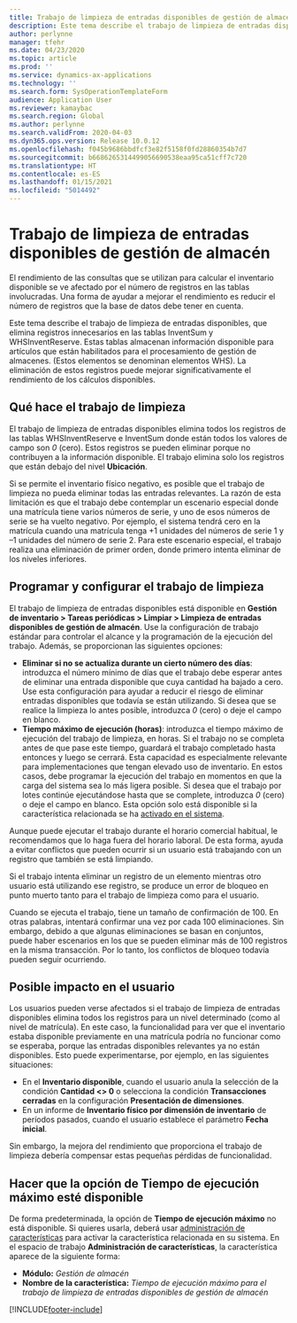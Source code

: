 ```yaml
---
title: Trabajo de limpieza de entradas disponibles de gestión de almacén
description: Este tema describe el trabajo de limpieza de entradas disponibles, que ayuda a mejorar el rendimiento del sistema al identificar y eliminar registros relacionados pero innecesarios.
author: perlynne
manager: tfehr
ms.date: 04/23/2020
ms.topic: article
ms.prod: ''
ms.service: dynamics-ax-applications
ms.technology: ''
ms.search.form: SysOperationTemplateForm
audience: Application User
ms.reviewer: kamaybac
ms.search.region: Global
ms.author: perlynne
ms.search.validFrom: 2020-04-03
ms.dyn365.ops.version: Release 10.0.12
ms.openlocfilehash: f045b9686bbdfcf3e82f5158f0fd28860354b7d7
ms.sourcegitcommit: b6686265314499056690538eaa95ca51cff7c720
ms.translationtype: HT
ms.contentlocale: es-ES
ms.lasthandoff: 01/15/2021
ms.locfileid: "5014492"
---
```

# <a name="warehouse-management-on-hand-entries-cleanup-job"></a>Trabajo de limpieza de entradas disponibles de gestión de almacén

El rendimiento de las consultas que se utilizan para calcular el inventario disponible se ve afectado por el número de registros en las tablas involucradas. Una forma de ayudar a mejorar el rendimiento es reducir el número de registros que la base de datos debe tener en cuenta.

Este tema describe el trabajo de limpieza de entradas disponibles, que elimina registros innecesarios en las tablas InventSum y WHSInventReserve. Estas tablas almacenan información disponible para artículos que están habilitados para el procesamiento de gestión de almacenes. (Estos elementos se denominan elementos WHS). La eliminación de estos registros puede mejorar significativamente el rendimiento de los cálculos disponibles.

## <a name="what-the-cleanup-job-does"></a>Qué hace el trabajo de limpieza

El trabajo de limpieza de entradas disponibles elimina todos los registros de las tablas WHSInventReserve e InventSum donde están todos los valores de campo son *0* (cero). Estos registros se pueden eliminar porque no contribuyen a la información disponible. El trabajo elimina solo los registros que están debajo del nivel **Ubicación**.

Si se permite el inventario físico negativo, es posible que el trabajo de limpieza no pueda eliminar todas las entradas relevantes. La razón de esta limitación es que el trabajo debe contemplar un escenario especial donde una matrícula tiene varios números de serie, y uno de esos números de serie se ha vuelto negativo. Por ejemplo, el sistema tendrá cero en la matrícula cuando una matrícula tenga +1 unidades del números de serie 1 y –1 unidades del número de serie 2. Para este escenario especial, el trabajo realiza una eliminación de primer orden, donde primero intenta eliminar de los niveles inferiores.

## <a name="schedule-and-configure-the-cleanup-job"></a>Programar y configurar el trabajo de limpieza

El trabajo de limpieza de entradas disponibles está disponible en **Gestión de inventario \> Tareas periódicas \> Limpiar \> Limpieza de entradas disponibles de gestión de almacén**. Use la configuración de trabajo estándar para controlar el alcance y la programación de la ejecución del trabajo. Además, se proporcionan las siguientes opciones:

- **Eliminar si no se actualiza durante un cierto número des días**: introduzca el número mínimo de días que el trabajo debe esperar antes de eliminar una entrada disponible que cuya cantidad ha bajado a cero. Use esta configuración para ayudar a reducir el riesgo de eliminar entradas disponibles que todavía se están utilizando. Si desea que se realice la limpieza lo antes posible, introduzca *0* (cero) o deje el campo en blanco.
- **Tiempo máximo de ejecución (horas)**: introduzca el tiempo máximo de ejecución del trabajo de limpieza, en horas. Si el trabajo no se completa antes de que pase este tiempo, guardará el trabajo completado hasta entonces y luego se cerrará. Esta capacidad es especialmente relevante para implementaciones que tengan elevado uso de inventario. En estos casos, debe programar la ejecución del trabajo en momentos en que la carga del sistema sea lo más ligera posible. Si desea que el trabajo por lotes continúe ejecutándose hasta que se complete, introduzca *0* (cero) o deje el campo en blanco. Esta opción solo está disponible si la característica relacionada se ha [activado en el sistema](#max-execution-time).

Aunque puede ejecutar el trabajo durante el horario comercial habitual, le recomendamos que lo haga fuera del horario laboral. De esta forma, ayuda a evitar conflictos que pueden ocurrir si un usuario está trabajando con un registro que también se está limpiando.

Si el trabajo intenta eliminar un registro de un elemento mientras otro usuario está utilizando ese registro, se produce un error de bloqueo en punto muerto tanto para el trabajo de limpieza como para el usuario.

Cuando se ejecuta el trabajo, tiene un tamaño de confirmación de 100. En otras palabras, intentará confirmar una vez por cada 100 eliminaciones. Sin embargo, debido a que algunas eliminaciones se basan en conjuntos, puede haber escenarios en los que se pueden eliminar más de 100 registros en la misma transacción. Por lo tanto, los conflictos de bloqueo todavía pueden seguir ocurriendo.

## <a name="possible-user-impact"></a>Posible impacto en el usuario

Los usuarios pueden verse afectados si el trabajo de limpieza de entradas disponibles elimina todos los registros para un nivel determinado (como al nivel de matrícula). En este caso, la funcionalidad para ver que el inventario estaba disponible previamente en una matrícula podría no funcionar como se esperaba, porque las entradas disponibles relevantes ya no están disponibles. Esto puede experimentarse, por ejemplo, en las siguientes situaciones:

- En el **Inventario disponible**, cuando el usuario anula la selección de la condición **Cantidad \<\> 0** o selecciona la condición **Transacciones cerradas** en la configuración **Presentación de dimensiones**.
- En un informe de **Inventario físico por dimensión de inventario** de períodos pasados, cuando el usuario establece el parámetro **Fecha inicial**.

Sin embargo, la mejora del rendimiento que proporciona el trabajo de limpieza debería compensar estas pequeñas pérdidas de funcionalidad.

## <a name="make-the-maximum-execution-time-setting-available"></a><a name="max-execution-time"></a>Hacer que la opción de Tiempo de ejecución máximo esté disponible

De forma predeterminada, la opción de **Tiempo de ejecución máximo** no está disponible. Si quieres usarla, deberá usar [administración de características](../../fin-ops-core/fin-ops/get-started/feature-management/feature-management-overview.md) para activar la característica relacionada en su sistema. En el espacio de trabajo **Administración de características**, la característica aparece de la siguiente forma:

- **Módulo:** *Gestión de almacén*
- **Nombre de la característica:** *Tiempo de ejecución máximo para el trabajo de limpieza de entradas disponibles de gestión de almacén*


[!INCLUDE[footer-include](../../includes/footer-banner.md)]